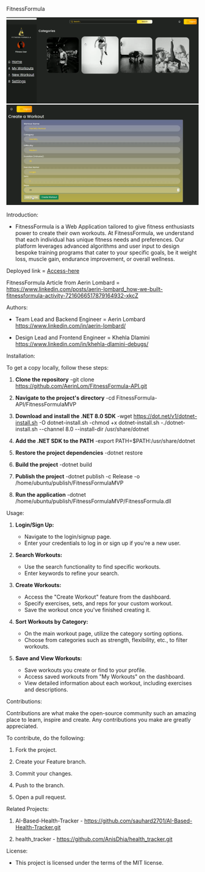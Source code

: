 FitnessFormula

![dashboard-image](README-images/dashboard-1.png)
![custom-workout](README-images/create-workout.png)

Introduction:

- FitnessFormula is a Web Application tailored to give fitness enthusiasts power to create their own workouts. At FitnessFormula, we understand that each individual has unique fitness needs and preferences. Our platform leverages advanced algorithms and user input to design bespoke training programs that cater to your specific goals, be it weight loss, muscle gain, endurance improvement, or overall wellness.

Deployed link = [Access-here](https://web.fitnessformula.al-code.tech/)

FitnessFormula Article from Aerin Lombard = https://www.linkedin.com/posts/aerin-lombard_how-we-built-fitnessformula-activity-7216066517879164932-xkcZ

Authors:

- Team Lead and Backend Engineer = Aerin Lombard https://www.linkedin.com/in/aerin-lombard/

- Design Lead and Frontend Engineer = Khehla Dlamini https://www.linkedin.com/in/khehla-dlamini-debugs/

Installation:

To get a copy locally, follow these steps:

1. **Clone the repository**
-git clone https://github.com/AerinLom/FitnessFormula-API.git

2. **Navigate to the project's directory**
-cd FitnessFormula-API/FitnessFormulaMVP

3. **Download and install the .NET 8.0 SDK**
-wget https://dot.net/v1/dotnet-install.sh -O dotnet-install.sh
-chmod +x dotnet-install.sh
-./dotnet-install.sh --channel 8.0 --install-dir /usr/share/dotnet

4. **Add the .NET SDK to the PATH**
-export PATH=$PATH:/usr/share/dotnet

5. **Restore the project dependencies**
-dotnet restore

6. **Build the project**
-dotnet build

7. **Publish the project**
-dotnet publish -c Release -o /home/ubuntu/publish/FitnessFormulaMVP

8. **Run the application**
-dotnet /home/ubuntu/publish/FitnessFormulaMVP/FitnessFormula.dll

Usage:

1. **Login/Sign Up:**
   - Navigate to the login/signup page.
   - Enter your credentials to log in or sign up if you're a new user.

2. **Search Workouts:**
   - Use the search functionality to find specific workouts.
   - Enter keywords to refine your search.

3. **Create Workouts:**
   - Access the "Create Workout" feature from the dashboard.
   - Specify exercises, sets, and reps for your custom workout.
   - Save the workout once you've finished creating it.

4. **Sort Workouts by Category:**
   - On the main workout page, utilize the category sorting options.
   - Choose from categories such as strength, flexibility, etc., to filter workouts.

5. **Save and View Workouts:**
   - Save workouts you create or find to your profile.
   - Access saved workouts from "My Workouts" on the dashboard.
   - View detailed information about each workout, including exercises and descriptions.

Contributions:

Contributions are what make the open-source community such an amazing place to learn, inspire and create. Any contributions you make are greatly appreciated.

To contribute, do the following:

1. Fork the project.

2. Create your Feature branch.

3. Commit your changes.

4. Push to the branch.

5. Open a pull request.

Related Projects:

1. AI-Based-Health-Tracker - https://github.com/sauhard2701/AI-Based-Health-Tracker.git 

2. health_tracker - https://github.com/AnisDhia/health_tracker.git

License:

- This project is licensed under the terms of the MIT license.
